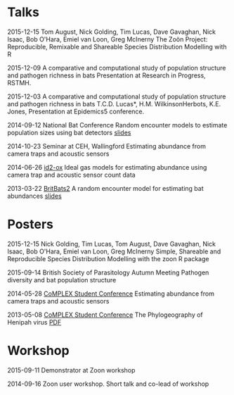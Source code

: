 # Talks

2015-12-15
Tom August, Nick Golding, Tim Lucas, Dave Gavaghan, Nick Isaac, Bob O'Hara, Emiel van Loon, Greg McInerny
The Zoön Project: Reproducible, Remixable and Shareable Species Distribution Modelling with R


2015-12-09
A comparative and computational study of population structure and pathogen richness in bats
Presentation at Research in Progress, RSTMH.


2015-12-03
A comparative and computational study of population structure and pathogen richness in bats
T.C.D. Lucas*, H.M. WilkinsonHerbots, K.E. Jones,
Presentation at Epidemics5 conference.

2014-09-12
National Bat Conference
Random encounter models to estimate population sizes using bat detectors
[slides](http://www.slideshare.net/timcdlucas/tim-lucasnbc)

2014-10-23
Seminar at CEH, Wallingford
Estimating abundance from camera traps and acoustic sensors


2014-06-26
[id2-ox](http://id2-ox.co.uk/abstracts.html)
Ideal gas models for estimating abundance using camera trap and acoustic sensor count data


2013-03-22
[BritBats2](http://www.ecologicallightpollution.co.uk/wp-content/uploads/2013/03/Event-Schedule.pdf)
A random encounter model for estimating bat abundances
[slides](http://figshare.com/articles/Britbats_talk_22_03_2013_A_random_encoutner_model_for_estimating_bat_abundances/664140)




# Posters

2015-12-15
Nick Golding, Tim Lucas, Tom August, Dave Gavaghan, Nick Isaac, Bob O'Hara, Emiel van Loon, Greg McInerny
Simple, Shareable and Reproducible Species Distribution Modelling with the zoon R package


2015-09-14
British Society of Parasitology Autumn Meeting
Pathogen diversity and bat population structure

2014-05-28
[CoMPLEX Student Conference](http://www.ucl.ac.uk/complex/events/cumberland)
Estimating abundance from camera traps and acoustic sensors


2013-05-08
[CoMPLEX Student Conference](http://www.ucl.ac.uk/complex/events/cumberland/cumberland2013)
The Phylogeography of Henipah virus
[PDF](http://figshare.com/articles/The_Phylogeography_of_Henipah_Virus/1046697)


# Workshop

2015-09-11
Demonstrator at Zoon workshop

2014-09-16
Zoon user workshop. Short talk and co-lead of workshop 




